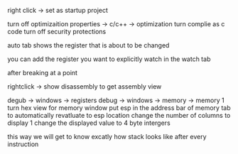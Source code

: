  right click -> set as startup project

turn off optimizaition properties -> c/c++ -> optimization
turn complie as c code
turn off security protections

auto tab shows the register that is about to be changed

you can add the register you want to explicitly watch in the watch tab

after breaking at a point 

rightclick -> show disassembly to get assembly view

degub -> windows -> registers
debug -> windows -> memory -> memory 1
turn hex view for memory window
put esp in the address bar of memory tab to automatically revatluate to esp location
change the number of columns to display 1
change the displayed value to 4 byte intergers

this way we will get to know excatly how stack looks like after every instruction





